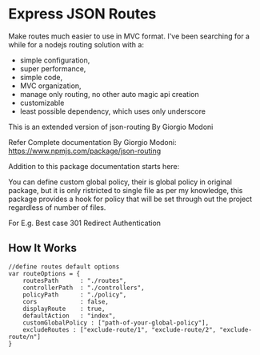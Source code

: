 Express JSON Routes
===================
Make routes much easier to use in MVC format.
I've been searching for a while for a nodejs routing solution with a:

 -  simple configuration,
 -  super performance,
 -  simple code,
 -  MVC organization,
 -  manage only routing, no other auto magic api creation
 -  customizable
 -  least possible dependency, which uses only underscore

This is an extended version of json-routing By Giorgio Modoni

Refer Complete documentation By Giorgio Modoni: 
https://www.npmjs.com/package/json-routing

Addition to this package documentation starts here:

You can define custom global policy, their is global policy in original package, but it is only ristricted to single file as per my knowledge, this package provides a hook for policy that will be set through out the project regardless of number of files.

For E.g.
Best case 301 Redirect
Authentication

How It Works
-------------

```
//define routes default options
var routeOptions = {
    routesPath      : "./routes",
    controllerPath  : "./controllers",
    policyPath      : "./policy",
    cors            : false,
    displayRoute    : true,
    defaultAction   : "index",
    customGlobalPolicy : ["path-of-your-global-policy"],
    excludeRoutes : ["exclude-route/1", "exclude-route/2", "exclude-route/n"]
}
```
